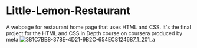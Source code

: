 # Little-Lemon-Restaurant
A webpage for restaurant home page that uses HTML and CSS.
It's the final project for the HTML and CSS in Depth course on coursera produced by meta
![381C7BB8-378E-4D21-9B2C-654EC8124687_1_201_a](https://github.com/KAboelnaga/Little-Lemon-Restaurant/assets/79963866/0c8ad7d6-e492-4089-beab-7cc2961ad07b)
